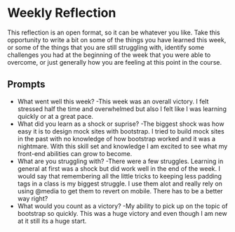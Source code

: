 # Weekly Reflection
This reflection is an open format, so it can be whatever you like. Take this opportunity to write a bit on some of the things you have learned this week, or some of the things that you are still struggling with, identify some challenges you had at the beginning of the week that you were able to overcome, or just generally how you are feeling at this point in the course.

## Prompts
- What went well this week?
    -This week was an overall victory. I felt stressed half the time and overwhelmed but also I felt like I was learning quickly or at a great pace.
- What did you learn as a shock or suprise?
    -The biggest shock was how easy it is to design mock sites with bootstrap. I tried to build mock sites in the past with no knowledge of how bootstrap worked and it was a nightmare. With this skill set and knowledge I am excited to see what my front-end abilities can grow to become. 
- What are you struggling with?
    -There were a few struggles. Learning in general at first was a shock but did work well in the end of the week. I would say that remembering all the little tricks to keeping less padding tags in a class is my biggest struggle. I use them alot and really rely on using @media to get them to revert on mobile. There has to be a better way right?
- What would you count as a victory?
    -My ability to pick up on the topic of bootstrap so quickly. This was a huge victory and even though I am new at it still its a huge start.


